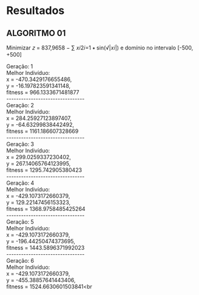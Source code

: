 # Resultados

## ALGORITMO 01
Minimizar 𝑧 = 837,9658 − ∑ 𝑥𝑖2𝑖=1 ∗ sin(√|𝑥𝑖|) e domínio no intervalo [-500, +500]

Geração: 1<br>
Melhor Indivíduo: <br>
x = -470.3429176655486,<br> 
y = -16.197823591341148, <br>
fitness = 966.1333671481877<br>
--------------------------------<br>
Geração: 2<br>
Melhor Indivíduo: <br>
x = 284.25927123897407,<br> 
y = -64.63299838442492,<br>
fitness = 1161.186607328669<br>
--------------------------------<br>
Geração: 3<br>
Melhor Indivíduo: <br>
x = 299.0259337230402,<br>
y = 267.14065764123995,<br>
fitness = 1295.742905380423<br>
--------------------------------<br>
Geração: 4<br>
Melhor Indivíduo: <br>
x = -429.1073172660379,<br>
y = 129.22147456153323,<br>
fitness = 1368.9758485425264<br>
--------------------------------<br>
Geração: 5<br>
Melhor Indivíduo: <br>
x = -429.1073172660379,<br>
y = -196.44250474373695,<br>
fitness = 1443.5896371992023<br>
--------------------------------<br>
Geração: 6<br>
Melhor Indivíduo: <br>
x = -429.1073172660379,<br>
y = -455.38857641443406,<br>
fitness = 1524.6630601503841<br
